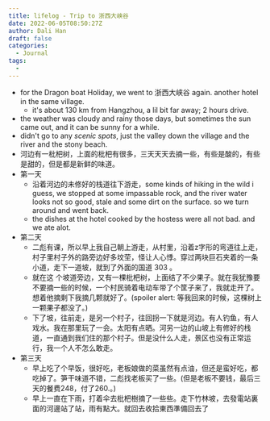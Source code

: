 ```yaml
---
title: lifelog - Trip to 浙西大峡谷
date: 2022-06-05T08:50:27Z
author: Dali Han
draft: false
categories:
  - Journal
tags:
  - 
---
```


- for the Dragon boat Holiday, we went to 浙西大峡谷 again. another hotel in the same village.
	- it's about 130 km from Hangzhou, a lil bit far away; 2 hours drive.
- the weather was cloudy and rainy those days, but sometimes the sun came out, and it can be sunny for a while.
- didn't go to any _scenic spots_, just the valley down the village and the river and the stony beach.
- 河边有一枇杷树，上面的枇杷有很多，三天天天去摘一些，有些是酸的，有些是甜的，但是都是新鲜的味道。
- 第一天
	- 沿着河边的未修好的栈道往下游走，some kinds of hiking in the wild i guess, we stopped at some impassable rock, and the river water looks not so good, stale and some dirt on the surface. so we turn around and went back.
  - the dishes at the hotel cooked by the hostess were all not bad. and we ate alot.
- 第二天
	- 二彪有课，所以早上我自己朝上游走，从村里，沿着z字形的弯道往上走，村子里村子外的路旁边好多坟茔，怪让人心悸。穿过两块巨石夹着的一条小道，走下一道坡，就到了外面的国道 303 。
	- 就在这 个坡道旁边，又有一棵枇杷树，上面结了不少果子。就在我犹豫要不要摘一些的时候，一个村民骑着电动车带了个筐子来了，我就走开了。想着他摘剩下我摘几颗就好了。(spoiler alert: 等我回来的时候，这棵树上一颗果子都没了。)
	- 下了坡，往前走，是另一个村子，往回拐一下就是河边。有人钓鱼，有人戏水。我在那里玩了一会。太阳有点晒。河另一边的山坡上有修好的栈道，一直通到我们住的那个村子。但是没什么人走，景区也没有正常运行，我一个人不怎么敢走。
- 第三天
	- 早上吃了个早饭，很好吃，老板娘做的菜虽然有点油，但还是蛮好吃，都吃掉了。笋干味道不错，二彪找老板买了一些。(但是老板不要钱，最后三天的餐费248，付了260.。)
	- 早上一直在下雨，打着伞去枇杷樹摘了一些些。走下竹林坡，去發電站裏面的河邊站了站，雨有點大。就回去收拾東西準備回去了
